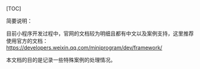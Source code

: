 [TOC]

简要说明：

目前小程序开发过程中，官网的文档较为明细且都有中文以及案例支持，这里推荐使用官方的文档：https://developers.weixin.qq.com/miniprogram/dev/framework/

本文档的目的是记录一些特殊案例的处理情况。